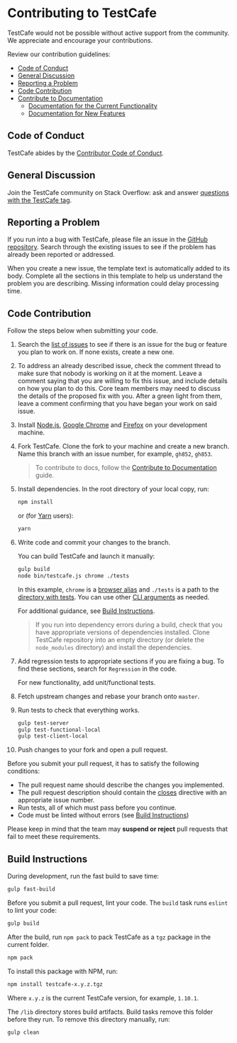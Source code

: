 # Contributing to TestCafe

TestCafe would not be possible without active support from the community. We appreciate and encourage your contributions.

Review our contribution guidelines:

* [Code of Conduct](#code-of-conduct)
* [General Discussion](#general-discussion)
* [Reporting a Problem](#reporting-a-problem)
* [Code Contribution](#code-contribution)
* [Contribute to Documentation](#contribute-to-documentation)
  * [Documentation for the Current Functionality](#documentation-for-the-current-functionality)
  * [Documentation for New Features](#documentation-for-new-features)

## Code of Conduct

TestCafe abides by the [Contributor Code of Conduct](CODE_OF_CONDUCT.md).

## General Discussion

Join the TestCafe community on Stack Overflow: ask and answer [questions with the TestCafe tag](https://stackoverflow.com/questions/tagged/testcafe).

## Reporting a Problem

If you run into a bug with TestCafe, please file an issue in the [GitHub repository](https://github.com/DevExpress/testcafe/issues).
Search through the existing issues to see if the problem has already been reported or addressed.

When you create a new issue, the template text is automatically added to its body. Complete all the sections in this template to help us understand the problem you are describing. Missing information could delay processing time.

## Code Contribution

Follow the steps below when submitting your code.

1. Search the [list of issues](https://github.com/DevExpress/testcafe/issues) to see if there is an issue for the bug or feature you plan to work on. If none exists, create a new one.

2. To address an already described issue, check the comment thread to make sure that nobody is working on it at the moment. Leave a comment saying that you are willing to fix this issue, and include details on how you plan to do this. Core team members may need to discuss the details of the proposed fix with you. After a green light from them,
leave a comment confirming that you have began your work on said issue.

3. Install [Node.js](https://nodejs.org/en/), [Google Chrome](https://www.google.com/chrome/) and [Firefox](https://www.mozilla.org/en-US/firefox/new/) on your development machine.

4. Fork TestCafe. Clone the fork to your machine and create a new branch. Name this branch with an issue number, for example, `gh852`, `gh853`.

    > To contribute to docs, follow the [Contribute to Documentation](#contribute-to-documentation) guide.

5. Install dependencies. In the root directory of your local copy, run:

    ```sh
    npm install
    ```

    or (for [Yarn](https://yarnpkg.com/) users):

    ```sh
    yarn
    ```

6. Write code and commit your changes to the branch.

    You can build TestCafe and launch it manually:

    ```sh
    gulp build
    node bin/testcafe.js chrome ./tests
    ```

    In this example, `chrome` is a [browser alias](https://testcafe.io/documentation/402639/reference/command-line-interface#browser-list) and `./tests` is a path to the [directory with tests](https://testcafe.io/documentation/402639/reference/command-line-interface#file-pathglob-pattern). You can use other [CLI arguments](https://testcafe.io/documentation/402639/reference/command-line-interface) as needed.

    For additional guidance, see [Build Instructions](#build-instructions).

    > If you run into dependency errors during a build, check that you have appropriate versions of dependencies installed. Clone TestCafe repository into an empty directory (or delete the `node_modules` directory) and install the dependencies.

7. Add regression tests to appropriate sections if you are fixing a bug. To find these sections, search for `Regression` in the code.

    For new functionality, add unit/functional tests.

8. Fetch upstream changes and rebase your branch onto `master`.

9. Run tests to check that everything works.

    ```sh
    gulp test-server
    gulp test-functional-local
    gulp test-client-local
    ```

10. Push changes to your fork and open a pull request.

Before you submit your pull request, it has to satisfy the following conditions:

* The pull request name should describe the changes you implemented.
* The pull request description should contain the [closes](https://github.com/blog/1506-closing-issues-via-pull-requests) directive with an appropriate issue number.
* Run tests, all of which must pass before you continue.
* Code must be linted without errors (see [Build Instructions](#build-instructions))

Please keep in mind that the team may **suspend or reject** pull requests that fail to meet these requirements.

## Build Instructions

During development, run the fast build to save time:

```sh
gulp fast-build
```

Before you submit a pull request, lint your code. The `build` task runs `eslint` to lint your code:

```sh
gulp build
```

After the build, run `npm pack` to pack TestCafe as a `tgz` package in the current folder.

```sh
npm pack
```

To install this package with NPM, run:

```sh
npm install testcafe-x.y.z.tgz
```

Where `x.y.z` is the current TestCafe version, for example, `1.10.1`.

The `/lib` directory stores build artifacts. Build tasks remove this folder before they run. To remove this directory manually, run:

```sh
gulp clean
```

